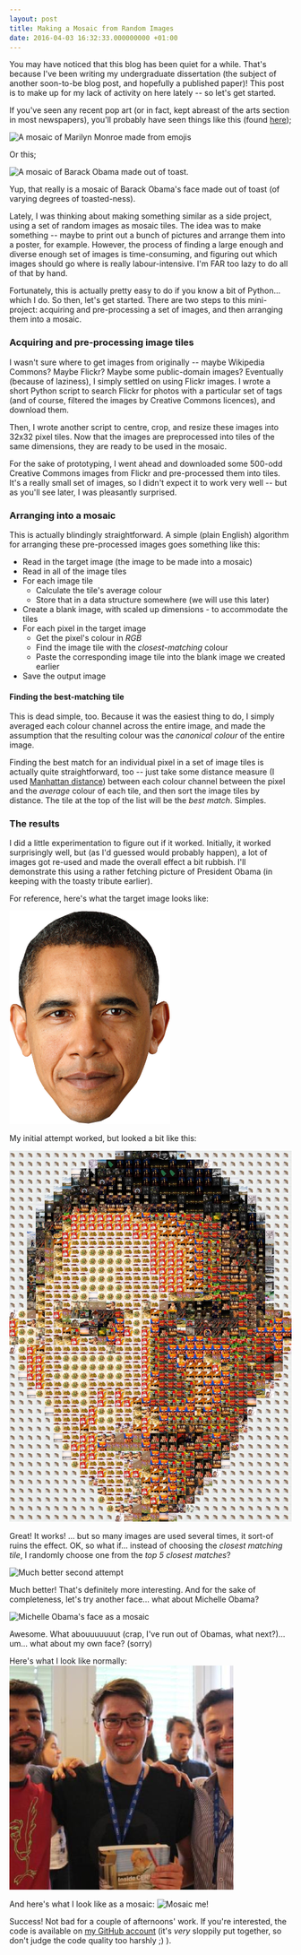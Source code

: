 ```yaml
---
layout: post
title: Making a Mosaic from Random Images
date: 2016-04-03 16:32:33.000000000 +01:00
---
```


You may have noticed that this blog has been quiet for a while. That's because
I've been writing my undergraduate dissertation (the subject of another
soon-to-be blog post, and hopefully a published paper)! This post is to make up
for my lack of activity on here lately -- so let's get started.

<!-- more -->

If you've seen any recent pop art (or in fact, kept abreast of the arts section
in most newspapers), you'll probably have seen things like this (found
[here][1]);

[1]: http://cornejo-sanchez.deviantart.com/art/Marilyn-Monroe-mosaic-208815986
![A mosaic of Marilyn Monroe made from
emojis](/images/marilyn-monroe-mosaic.jpg)

Or this;

![A mosaic of Barack Obama made out of
toast.](/images/toastbama.jpg)

Yup, that really is a mosaic of Barack Obama's face made out of toast (of
varying degrees of toasted-ness).

Lately, I was thinking about making something similar as a side project, using
a set of random images as mosaic tiles. The idea was to make something -- maybe
to print out a bunch of pictures and arrange them into a poster, for example.
However, the process of finding a large enough and diverse enough set of images
is time-consuming, and figuring out which images should go where is really
labour-intensive. I'm FAR too lazy to do all of that by hand.

Fortunately, this is actually pretty easy to do if you know a bit of Python...
which I do. So then, let's get started. There are two steps to this
mini-project: acquiring and pre-processing a set of images, and then arranging
them into a mosaic.

### Acquiring and pre-processing image tiles

I wasn't sure where to get images from originally -- maybe Wikipedia Commons?
Maybe Flickr? Maybe some public-domain images? Eventually (because of
laziness), I simply settled on using Flickr images. I wrote a short Python
script to search Flickr for photos with a particular set of tags (and of
course, filtered the images by Creative Commons licences), and download them.

Then, I wrote another script to centre, crop, and resize these images into
32x32 pixel tiles. Now that the images are preprocessed into tiles of the same
dimensions, they are ready to be used in the mosaic.

For the sake of prototyping, I went ahead and downloaded some 500-odd Creative
Commons images from Flickr and pre-processed them into tiles. It's a really
small set of images, so I didn't expect it to work very well -- but as you'll
see later, I was pleasantly surprised.


### Arranging into a mosaic

This is actually blindingly straightforward. A simple (plain English) algorithm
for arranging these pre-processed images goes something like this:

* Read in the target image (the image to be made into a mosaic)
* Read in all of the image tiles
* For each image tile
    * Calculate the tile's average colour
    * Store that in a data structure somewhere (we will use this later)
* Create a blank image, with scaled up dimensions - to accommodate the tiles
* For each pixel in the target image
    * Get the pixel's colour in *RGB*
    * Find the image tile with the *closest-matching* colour
    * Paste the corresponding image tile into the blank image we created
      earlier
* Save the output image

#### Finding the best-matching tile

This is dead simple, too. Because it was the easiest thing to do, I simply
averaged each colour channel across the entire image, and made the assumption
that the resulting colour was the *canonical colour* of the entire image.

Finding the best match for an individual pixel in a set of image tiles is
actually quite straightforward, too -- just take some distance measure (I used
[Manhattan distance][2]) between each colour channel between the pixel and the
*average* colour of each tile, and then sort the image tiles by distance. The
tile at the top of the list will be the *best match*. Simples.

[2]: https://en.wikipedia.org/wiki/Taxicab_geometry


### The results

I did a little experimentation to figure out if it worked. Initially, it worked
surprisingly well, but (as I'd guessed would probably happen), a lot of images
got re-used and made the overall effect a bit rubbish. I'll demonstrate this
using a rather fetching picture of President Obama (in keeping with the toasty
tribute earlier).

For reference, here's what the target image looks like:

![President Obama's face](/images/obama-face.png)

My initial attempt worked, but looked a bit like this:

![Crappy first attempt](/images/obama-mosaic.jpg)

Great! It works! ... but so many images are used several times, it sort-of
ruins the effect. OK, so what if... instead of choosing the *closest matching
tile*, I randomly choose one from the *top 5 closest matches*?

![Much better second
attempt](/images/obama-mosaic-attempt-2.jpg)

Much better! That's definitely more interesting. And for the sake of
completeness, let's try another face... what about Michelle Obama?

![Michelle Obama's face as a
mosaic](/images/michelle-mosaic.jpg)

Awesome. What abouuuuuuut (crap, I've run out of Obamas, what next?)... um...
what about my own face? (sorry)

Here's what I look like normally: ![Me!](/images/me.jpg)

And here's what I look like as a mosaic: ![Mosaic
me!](/images/me-mosaic.jpg)

Success! Not bad for a couple of afternoons' work. If you're interested, the
code is available on [my GitHub account][3] (it's *very* sloppily put together,
so don't judge the code quality too harshly ;) ).

[3]: https://github.com/charlienewey/image-mosaic
